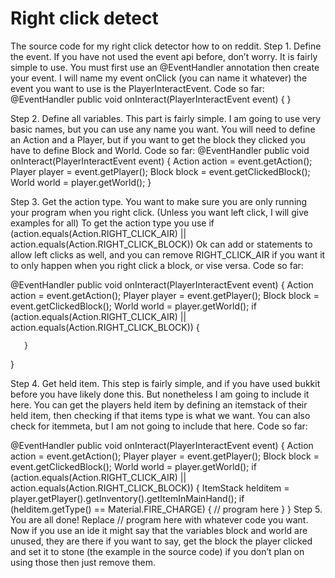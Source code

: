 # Right click detect
The source code for my right click detector how to on reddit.
Step 1. Define the event. If you have not used the event api before, don’t worry. It is fairly simple to use. You must first use an @EventHandler annotation then create your event. I will name my event onClick (you can name it whatever) the event you want to use is the PlayerInteractEvent.
Code so far:
  @EventHandler
  public void onInteract(PlayerInteractEvent event) {
  }

Step 2. Define all variables. This part is fairly simple. I am going to use very basic names, but you can use any name you want. You will need to define an Action and a Player, but if you want to get the block they clicked you have to define Block and World.
Code so far:
  @EventHandler
  public void onInteract(PlayerInteractEvent event) {
        Action action = event.getAction();
        Player player = event.getPlayer();
        Block block = event.getClickedBlock();
        World world = player.getWorld();
  }

Step 3. Get the action type. You want to make sure you are only running your program when you right click. (Unless you want left click, I will give examples for all) To get the action type you use 
if (action.equals(Action.RIGHT_CLICK_AIR) || action.equals(Action.RIGHT_CLICK_BLOCK))
Ok can add or statements to allow left clicks as well, and you can remove RIGHT_CLICK_AIR if you want it to only happen when you right click a block, or vise versa.
Code so far:

  @EventHandler
  public void onInteract(PlayerInteractEvent event) {
        Action action = event.getAction();
        Player player = event.getPlayer();
        Block block = event.getClickedBlock();
        World world = player.getWorld();
        if (action.equals(Action.RIGHT_CLICK_AIR) || action.equals(Action.RIGHT_CLICK_BLOCK)) {

       }
  }

Step 4. Get held item. This step is fairly simple, and if you have used bukkit before you have likely done this. But nonetheless I am going to include it here. You can get the players held item by defining an itemstack of their held item, then checking if that items type is what we want. You can also check for itemmeta, but I am not going to include that here.
Code so far:

  @EventHandler
  public void onInteract(PlayerInteractEvent event) {
        Action action = event.getAction();
        Player player = event.getPlayer();
        Block block = event.getClickedBlock();
        World world = player.getWorld();
        if (action.equals(Action.RIGHT_CLICK_AIR) || action.equals(Action.RIGHT_CLICK_BLOCK)) {
        ItemStack helditem = player.getPlayer().getInventory().getItemInMainHand();
        	if (helditem.getType() == Material.FIRE_CHARGE) {
          // program here
       }
  }
Step 5. You are all done! Replace // program here with whatever code you want. Now if you use an ide it might say that the variables block and world are unused, they are there if you want to say, get the block the player clicked and set it to stone (the example in the source code) if you don’t plan on using those then just remove them.
